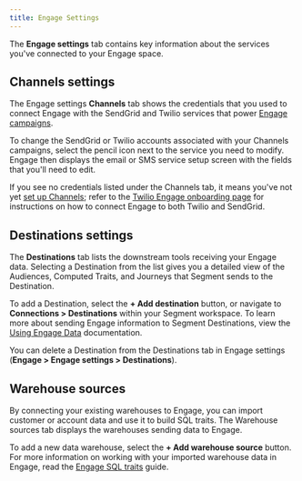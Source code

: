 ```yaml
---
title: Engage Settings
---
```


The **Engage settings** tab contains key information about the services you've connected to your Engage space.

## Channels settings

The Engage settings **Channels** tab shows the credentials that you used to connect Engage with the SendGrid and Twilio services that power [Engage campaigns](/docs/engage/campaigns/).

To change the SendGrid or Twilio accounts associated with your Channels campaigns, select the pencil icon next to the service you need to modify. Engage then displays the email or SMS service setup screen with the fields that you'll need to edit.

If you see no credentials listed under the Channels tab, it means you've not yet [set up Channels](/docs/engage/#market-to-customers-with-engage-premier-and-channels); refer to the [Twilio Engage onboarding page](/docs/engage/onboarding/) for instructions on how to connect Engage to both Twilio and SendGrid.

## Destinations settings

The **Destinations** tab lists the downstream tools receiving your Engage data. Selecting a Destination from the list gives you a detailed view of the Audiences, Computed Traits, and Journeys that Segment sends to the Destination.

To add a Destination, select the **+ Add destination** button, or navigate to **Connections > Destinations** within your Segment workspace. To learn more about sending Engage information to Segment Destinations, view the [Using Engage Data](/docs/engage/using-engage-data/) documentation.

You can delete a Destination from the Destinations tab in Engage settings (**Engage > Engage settings > Destinations**). 

## Warehouse sources

By connecting your existing warehouses to Engage, you can import customer or account data and use it to build SQL traits. The Warehouse sources tab displays the warehouses sending data to Engage.

To add a new data warehouse, select the **+ Add warehouse source** button. For more information on working with your imported warehouse data in Engage, read the [Engage SQL traits](/docs/engage/audiences/sql-traits/) guide.
